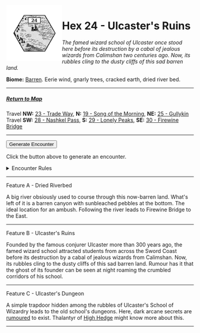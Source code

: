 
<img align="left" width=150px src="/images/Hexes/hex24.png">
<h1>Hex 24 - Ulcaster's Ruins</h1>

*The famed wizard school of Ulcaster once stood here before its destruction by a cabal of jealous wizards from Calimshan two centuries ago. Now, its rubbles cling to the dusty cliffs of this sad barren land.*

**Biome:** <u>Barren</u>. Eerie wind, gnarly trees, cracked earth, dried river bed.

---

##### [Return to Map](https://saltygoo.github.io/2024/12/31/BGHex/)
Travel **NW:** [23 - Trade Way](/pages/BaldurHex/23-TradeWay), **N:** [19 - Song of the Morning](/pages/BaldurHex/19-Morning), **NE:** [25 - Gullykin](/pages/BaldurHex/25-Gullykin)<br>
Travel **SW:** [28 - Nashkel Pass](/pages/BaldurHex/28-Pass), **S:** [29 - Lonely Peaks](/pages/BaldurHex/29-Lonely), **SE:** [30 - Firewine Bridge](/pages/BaldurHex/30-Firewine)

 ---
 
<button id="generateText" >Generate Encounter</button> <br>

<span class="grey" id="result" style="height: 75px;"> Click the button above to generate an encounter. </span>

<details markdown="1">
<summary>Encounter Rules</summary>
Generate an encounter the first time the party goes to one of this hex's features and every 12 hours. Encounters can happen on the way to the location or at the destination. If an encounter would happen while the party rests, good survival skills while setting up camp make the encounter happen after the full rest is completed. Search the [Baldur's Gate Wiki](https://baldursgate.fandom.com/wiki/Baldur%27s_Gate_Wiki) for informations on named NPC. Do not hesitate to replace any named NPC by one the players have already met from time to time! It makes for a better story.
</details>

 ---

<span class="blacktitle"> Feature A - Dried Riverbed</span>

A big river obsiously used to course through this now-barren land. What's left of it is a barren canyon with sunbleached pebbles at the bottom. The ideal location for an ambush. Following the river leads to Firewine Bridge to the East.

---

<span class="blacktitle"> Feature B - Ulcaster's Ruins</span>

Founded by the famous conjurer Ulcaster more than 300 years ago, the famed wizard school attracted students from across the Sword Coast before its destruction by a cabal of jealous wizards from Calimshan. Now, its rubbles cling to the dusty cliffs of this sad barren land. Rumour has it that the ghost of its founder can be seen at night roaming the crumbled corridors of his school.

---

<span class="blacktitle"> Feature C - Ulcaster's Dungeon</span>

A simple trapdoor hidden among the rubbles of Ulcaster's School of Wizardry leads to the old school's dungeons. Here, dark arcane secrets are [rumoured](https://www.reddit.com/r/baldursgate/comments/zvq2d9/ulcaster_school_dark_secret/) to exist. Thalantyr of [High Hedge](https://saltygoo.github.io/pages/BaldurHex/17-HighHedge/) might know more about this.

---

<script>
    const climate1 = "Barren";
    const climate2 = "Barren";
</script>
<script src="/scripts/BGencounter.js"></script>

